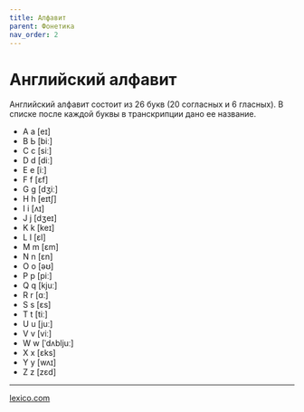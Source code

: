 ```yaml
---
title: Алфавит
parent: Фонетика
nav_order: 2
---
```


# Английский алфавит

Английский алфавит состоит из 26 букв (20 согласных и 6 гласных).  В
списке после каждой буквы в транскрипции дано ее название.

- А а [eɪ]
- В Ь [biː]
- С с [siː]
- D d [diː]
- Е е [iː]
- F f [ɛf]
- G g [dʒiː]
- H h [eɪtʃ]
- I i [ʌɪ]
- J j [dʒeɪ]
- K k [keɪ]
- L l [ɛl]
- M m [ɛm]
- N n [ɛn]
- O o [əʊ]
- P p [piː]
- Q q [kjuː]
- R r [ɑː]
- S s [ɛs]
- T t [tiː]
- U u [juː]
- V v [viː]
- W w [ˈdʌbljuː]
- X x [ɛks]
- Y y [wʌɪ]
- Z z [zɛd]

---

[lexico.com](https://www.lexico.com/)
